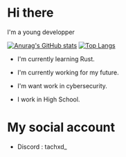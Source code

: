 # Hi there 

I'm a young developper 

[![Anurag's GitHub stats](https://github-readme-stats.vercel.app/api?username=tachdv)](https://github.com/anuraghazra/github-readme-stats)
[![Top Langs](https://github-readme-stats.vercel.app/api/top-langs/?username=anuraghazra&layout=donut)](https://github.com/anuraghazra/github-readme-stats)

- I'm currently learning Rust.
- I'm currently working for my future.
- I'm want work in cybersecurity.

- I work in High School.

# My social account 

- Discord : tachxd_

